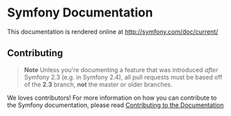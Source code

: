 Symfony Documentation
=====================

This documentation is rendered online at http://symfony.com/doc/current/

Contributing
------------

>**Note**
>Unless you're documenting a feature that was introduced *after* Symfony 2.3 
>(e.g. in Symfony 2.4), all pull requests must be based off of the **2.3** branch,
>**not** the master or older branches.

We loves contributors! For more information on how you can contribute to the
Symfony documentation, please read
[Contributing to the Documentation](http://symfony.com/doc/current/contributing/documentation/overview.html)
